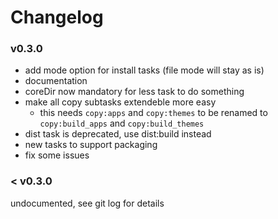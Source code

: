 # Changelog

### v0.3.0

* add mode option for install tasks (file mode will stay as is)
* documentation
* coreDir now mandatory for less task to do something
* make all copy subtasks extendeble more easy
    * this needs `copy:apps` and `copy:themes` to be renamed to `copy:build_apps` and `copy:build_themes`
* dist task is deprecated, use dist:build instead
* new tasks to support packaging
* fix some issues

### < v0.3.0

undocumented, see git log for details
